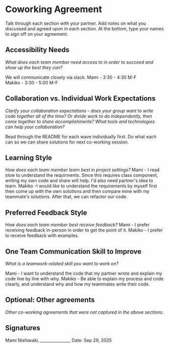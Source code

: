 # Coworking Agreement

Talk through each section with your partner. Add notes on what you discussed and agreed upon in each section. At the bottom, type your names to sign off on your agreement.

## Accessibility Needs
*What does each team member need access to in order to succeed and show up the best they can?*

We will communicate closely via slack.
Mami - 3:30 - 4:30 M-F  
Makiko - 3:30 - 5:00 M-F

## Collaboration vs. Individual Work Expectations
*Clarify your collaboration expectations - does your group want to write code together all of the time? Or divide work to do independently, then come together to share accomplishments? What tools and technologies can help your collaboration?*

Read through the README for each wave individually first. 
Do what each can so we can share solutions for next co-working session.

## Learning Style
*How does each team member learn best in project settings?*
Mami - I read slow to understand the requirments. Since this requires class component, writing my own code and share will help. I'd also need partner's idea to learn.
Makiko -I would like to understand the requirements by myself first then come up with the own solutions and then compare mine with my teammate's solutions. After that, we can refactor our code. 

## Preferred Feedback Style
*How does each team member best receive feedback?*
Mami - I prefer receiving feedback in-person in order to get the point of it.
Makiko - I prefer to receive feedback with examples.  


## One Team Communication Skill to Improve
*What is a teamwork-related skill you want to work on?*

Mami - I want to understand the code that my partner wrote and explain my code line by line with why.
Makiko - Be able to explain my process and code clearly, and understand why and how my teammates write their code.

## Optional: Other agreements
*Other co-working agreements that were not captured in the above sections.*

## Signatures
Mami Nishiwaki, _______________
Date: Sep 29, 2025